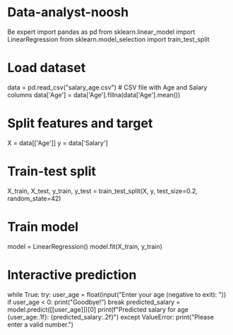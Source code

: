 # Data-analyst-noosh
Be expert
import pandas as pd
from sklearn.linear_model import LinearRegression
from sklearn.model_selection import train_test_split

# Load dataset
data = pd.read_csv("salary_age.csv")  # CSV file with Age and Salary columns
data['Age'] = data['Age'].fillna(data['Age'].mean())

# Split features and target
X = data[['Age']]
y = data['Salary']

# Train-test split
X_train, X_test, y_train, y_test = train_test_split(X, y, test_size=0.2, random_state=42)

# Train model
model = LinearRegression()
model.fit(X_train, y_train)

# Interactive prediction
while True:
    try:
        user_age = float(input("Enter your age (negative to exit): "))
        if user_age < 0:
            print("Goodbye!")
            break
        predicted_salary = model.predict([[user_age]])[0]
        print(f"Predicted salary for age {user_age:.1f}: {predicted_salary:.2f}")
    except ValueError:
        print("Please enter a valid number.")
